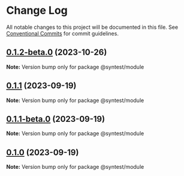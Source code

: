 # Change Log

All notable changes to this project will be documented in this file.
See [Conventional Commits](https://conventionalcommits.org) for commit guidelines.

## [0.1.2-beta.0](https://github.com/syntest-framework/syntest-framework/compare/@syntest/module@0.1.1...@syntest/module@0.1.2-beta.0) (2023-10-26)

**Note:** Version bump only for package @syntest/module

## [0.1.1](https://github.com/syntest-framework/syntest-framework/compare/@syntest/module@0.1.1-beta.0...@syntest/module@0.1.1) (2023-09-19)

**Note:** Version bump only for package @syntest/module

## [0.1.1-beta.0](https://github.com/syntest-framework/syntest-framework/compare/@syntest/module@0.1.0-beta.22...@syntest/module@0.1.1-beta.0) (2023-09-19)

**Note:** Version bump only for package @syntest/module

## [0.1.0](https://github.com/syntest-framework/syntest-framework/compare/@syntest/module@0.1.0-beta.22...@syntest/module@0.1.0) (2023-09-19)

**Note:** Version bump only for package @syntest/module
